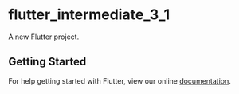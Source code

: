 # flutter_intermediate_3_1

A new Flutter project.

## Getting Started

For help getting started with Flutter, view our online
[documentation](https://flutter.io/).
